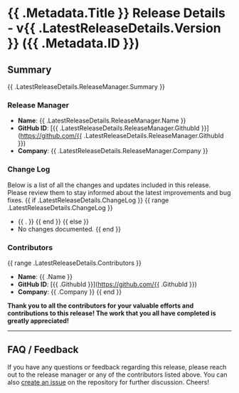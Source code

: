 # {{ .Metadata.Title }} Release Details - v{{ .LatestReleaseDetails.Version }} ({{ .Metadata.ID }})

## Summary
{{ .LatestReleaseDetails.ReleaseManager.Summary }}

### Release Manager
- **Name**: {{ .LatestReleaseDetails.ReleaseManager.Name }}
- **GitHub ID**: [{{ .LatestReleaseDetails.ReleaseManager.GithubId }}](https://github.com/{{ .LatestReleaseDetails.ReleaseManager.GithubId }})
- **Company**: {{ .LatestReleaseDetails.ReleaseManager.Company }}

### Change Log

Below is a list of all the changes and updates included in this release. Please review them to stay informed about the latest improvements and bug fixes.
{{ if .LatestReleaseDetails.ChangeLog }}
{{ range .LatestReleaseDetails.ChangeLog }}

- {{ . }}
  {{ end }}
  {{ else }}
- No changes documented.
  {{ end }}

### Contributors
{{ range .LatestReleaseDetails.Contributors }}
- **Name**: {{ .Name }}
- **GitHub ID**: [{{ .GithubId }}](https://github.com/{{ .GithubId }})
- **Company**: {{ .Company }}
{{ end }}

**Thank you to all the contributors for your valuable efforts and contributions to this release! The work that you all have completed is greatly appreciated!**

---

## FAQ / Feedback

If you have any questions or feedback regarding this release, please reach out to the release manager or any of the contributors listed above. You can also [create an issue](https://github.com/finos/common-cloud-controls/issues) on the repository for further discussion. Cheers!
